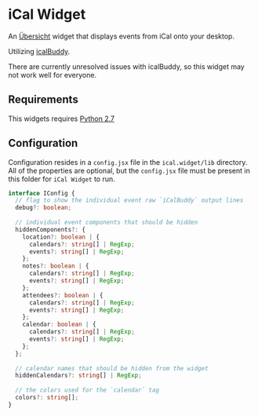 # iCal Widget

An [Übersicht](http://tracesof.net/uebersicht/) widget that displays events from iCal onto your desktop.

Utilizing [icalBuddy](http://hasseg.org/icalBuddy/).

There are currently unresolved issues with icalBuddy, so this widget may not work well for everyone.

## Requirements

This widgets requires [Python 2.7](https://www.python.org/downloads/)

## Configuration

Configuration resides in a `config.jsx` file in the `ical.widget/lib` directory. All of the properties are optional, but the `config.jsx` file must be present in this folder for `iCal Widget` to run.

```typescript
interface IConfig {
  // flag to show the individual event raw `iCalBuddy` output lines
  debug?: boolean;
  
  // individual event components that should be hidden
  hiddenComponents?: {
    location?: boolean | {
      calendars?: string[] | RegExp;
      events?: string[] | RegExp;
    };
    notes?: boolean | {
      calendars?: string[] | RegExp;
      events?: string[] | RegExp;
    };
    attendees?: boolean | {
      calendars?: string[] | RegExp;
      events?: string[] | RegExp;
    };
    calendar: boolean | {
      calendars?: string[] | RegExp;
      events?: string[] | RegExp;
    };
  };
  
  // calendar names that should be hidden from the widget
  hiddenCalendars?: string[] | RegExp;
  
  // the colors used for the `calendar` tag
  colors?: string[];
}
```